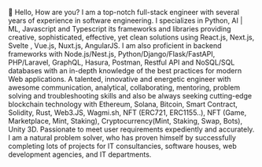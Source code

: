 👋 Hello, How are you?
I am a top-notch full-stack engineer with several years of experience in software engineering.
I specializes in Python, AI | ML, Javascript and Typescript its frameworks and libraries providing creative, sophisticated, effective, yet clean solutions using React.js, Next.js, Svelte , Vue.js, Nuxt.js, AngularJS.
I am also proficient in backend frameworks with Node.js/Nest.js, Python/Django/Flask/FastAPI, PHP/Laravel, GraphQL, Hasura, Postman, Restful API and NoSQL/SQL databases with an in-depth knowledge of the best practices for modern Web applications.
A talented, innovative and energetic engineer with awesome communication, analytical, collaborating, mentoring, problem solving and troubleshooting skills and also be always seeking cutting-edge blockchain technology with Ethereum, Solana, Bitcoin, Smart Contract, Solidity, Rust, Web3.JS, Wagmi.sh, NFT (ERC721, ERC1155..), NFT (Game, Marketplace, Mint, Staking), Cryptocurrency(Mint, Staking, Swap, Bots), Unity 3D.
Passionate to meet user requirements expediently and accurately.
I am a natural problem solver, who has proven himself by successfully completing lots of projects for IT consultancies, software houses, web development agencies, and IT departments.

   
